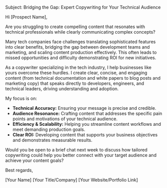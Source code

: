 Subject: Bridging the Gap: Expert Copywriting for Your Technical Audience

Hi [Prospect Name],

Are you struggling to create compelling content that resonates with technical professionals while clearly communicating complex concepts?

Many tech companies face challenges translating sophisticated features into clear benefits, bridging the gap between development teams and marketing, and scaling content production effectively. This often leads to missed opportunities and difficulty demonstrating ROI for new initiatives.

As a copywriter specializing in the tech industry, I help businesses like yours overcome these hurdles. I create clear, concise, and engaging content (from technical documentation and white papers to blog posts and marketing copy) that speaks directly to developers, engineers, and technical leaders, driving understanding and adoption.

My focus is on:

*   **Technical Accuracy:** Ensuring your message is precise and credible.
*   **Audience Resonance:** Crafting content that addresses the specific pain points and motivations of your technical audience.
*   **Efficiency & Scalability:** Helping you streamline content workflows and meet demanding production goals.
*   **Clear ROI:** Developing content that supports your business objectives and demonstrates measurable results.

Would you be open to a brief chat next week to discuss how tailored copywriting could help you better connect with your target audience and achieve your content goals?

Best regards,

[Your Name]
[Your Title/Company]
[Your Website/Portfolio Link]
